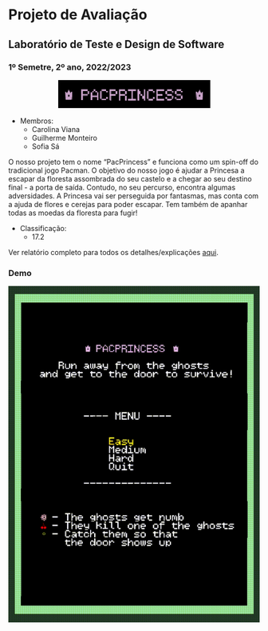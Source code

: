 # Projeto de Avaliação
## Laboratório de Teste e Design de Software
### 1º Semetre, 2º ano, 2022/2023

<p align="center">
<img src="docs/Pictures/LogoB.png"/>
</p>  

- Membros:
  - Carolina Viana
  - Guilherme Monteiro
  - Sofia Sá

O nosso projeto tem o nome “PacPrincess” e funciona como um spin-off do tradicional jogo Pacman.
O objetivo do nosso jogo é ajudar a Princesa a escapar da floresta assombrada do seu castelo e a chegar ao seu destino final - a porta de saída. Contudo, no seu percurso, encontra algumas adversidades. A Princesa vai ser perseguida por fantasmas, mas conta com a ajuda de flores e cerejas para poder escapar. Tem também de apanhar todas as moedas da floresta para fugir!


- Classificação:
  - 17.2

Ver relatório completo para todos os detalhes/explicações [aqui](docs/README.md).



### Demo
![Game Demo](docs/Gifs/GameDemo.gif)




